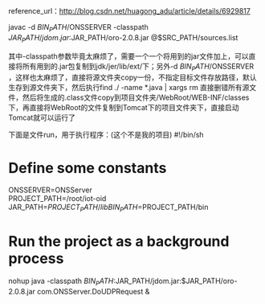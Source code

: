 reference_url：http://blog.csdn.net/huagong_adu/article/details/6929817

javac -d $BIN_PATH/$ONSSERVER -classpath $JAR_PATH/jdom.jar:$JAR_PATH/oro-2.0.8.jar @$SRC_PATH/sources.list 

其中-classpath参数毕竟太麻烦了，需要一个一个将用到的jar文件加上，可以直接将所有用到的.jar包复制到jdk/jer/lib/ext/下；另外-d $BIN_PATH/$ONSSERVER ，这样也太麻烦了，直接将源文件夹copy一份，不指定目标文件存放路径，默认生存到源文件夹下，然后执行find ./ -name *.java | xargs rm 直接删错所有源文件，然后将生成的.class文件copy到项目文件夹/WebRoot/WEB-INF/classes下，再直接将WebRoot的文件复制到Tomcat下的项目文件夹下，直接启动Tomcat就可以运行了

下面是文件run，用于执行程序：(这个不是我的项目)
#!/bin/sh  
  
# Define some constants  
ONSSERVER=ONSServer  
PROJECT_PATH=/root/iot-oid  
JAR_PATH=$PROJECT_PATH/lib  
BIN_PATH=$PROJECT_PATH/bin  
  
# Run the project as a background process  
nohup java -classpath $BIN_PATH:$JAR_PATH/jdom.jar:$JAR_PATH/oro-2.0.8.jar com.ONSServer.DoUDPRequest &  
